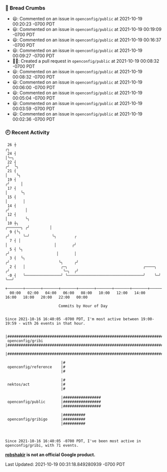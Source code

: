 ### 🍞 Bread Crumbs

 * 😃: Commented on an issue in `openconfig/public` at 2021-10-19 00:20:23 -0700 PDT
 * 😃: Commented on an issue in `openconfig/public` at 2021-10-19 00:19:09 -0700 PDT
 * 😃: Commented on an issue in `openconfig/public` at 2021-10-19 00:16:37 -0700 PDT
 * 😃: Commented on an issue in `openconfig/public` at 2021-10-19 00:09:27 -0700 PDT
 * ✍🏼: Created a pull request in `openconfig/public` at 2021-10-19 00:08:32 -0700 PDT
 * 😃: Commented on an issue in `openconfig/public` at 2021-10-19 00:08:32 -0700 PDT
 * 😃: Commented on an issue in `openconfig/public` at 2021-10-19 00:06:00 -0700 PDT
 * 😃: Commented on an issue in `openconfig/public` at 2021-10-19 00:05:04 -0700 PDT
 * 😃: Commented on an issue in `openconfig/public` at 2021-10-19 00:03:59 -0700 PDT
 * 😃: Commented on an issue in `openconfig/public` at 2021-10-19 00:02:36 -0700 PDT

### 🕘 Recent Activity
```
 26 ┼                                                                                 ╭╮
 24 ┤                                                                                 │╰─╮
 22 ┤                                                                                ╭╯  ╰╮
 21 ┤                                                                                │    ╰╮
 19 ┤                                                                               ╭╯     │
 17 ┤                                                                               │      ╰╮
 15 ┤                                                                               │       │
 14 ┤                                                                              ╭╯       │
 12 ┤                                                                              │        ╰╮
 10 ┼╮                                                                   ╭──────╮ ╭╯         │
  9 ┤╰╮                                                                 ╭╯      ╰─╯          ╰╮        ╭
  7 ┤ │                                                                 │                     │       ╭╯
  5 ┤ ╰╮                                                               ╭╯                     │       │
  3 ┤  ╰╮                                                             ╭╯                      ╰╮     ╭╯
  2 ┤   │                ╭─╮                                  ╭────╮ ╭╯                        ╰─╮  ╭╯
 -0 ┤   ╰────────────────╯ ╰──────────────────────────────────╯    ╰─╯                           ╰──╯
    +───────+───────+───────+───────+───────+───────+───────+───────+───────+───────+───────+───────+────
  00:00   02:00   04:00   06:00   08:00   10:00   12:00   14:00   16:00   18:00   20:00   22:00   00:00   

						Commits by Hour of Day


Since 2021-10-16 16:40:05 -0700 PDT, I'm most active between 19:00-19:59 - with 26 events in that hour.

```



```
                         |#######################################################################
 openconfig/gribi        |#######################################################################
                         |#######################################################################

                         |#
 openconfig/reference    |#
                         |#

                         |#
 nektos/act              |#
                         |#

                         |#################
 openconfig/public       |#################
                         |#################

                         |##########
 openconfig/gribigo      |##########
                         |##########



Since 2021-10-16 16:40:05 -0700 PDT, I've been most active in openconfig/gribi, with 71 events.

```
**[robshakir](mailto:robjs@google.com) is not an official Google product.**  


Last Updated: 2021-10-19 00:31:18.849280939 -0700 PDT
